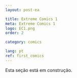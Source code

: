 ```yaml
---
layout: post-ea

title: Extreme Comics 1
meta: Extreme Comics 1
logo: EC1.png
order: 2

category: comics

lang: pt
ref: first_comics
---
```


Esta seção está em construção.
